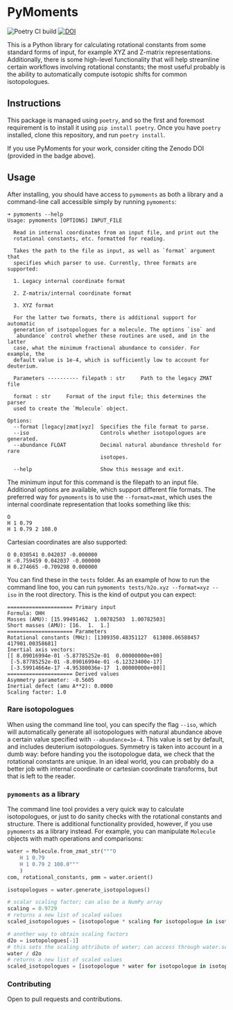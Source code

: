 # PyMoments

![Poetry CI build](https://github.com/laserkelvin/PyMoments/workflows/Poetry%20CI%20build/badge.svg)
[![DOI](https://zenodo.org/badge/280154706.svg)](https://zenodo.org/badge/latestdoi/280154706)

This is a Python library for calculating rotational constants from some standard forms of
input, for example XYZ and Z-matrix representations. Additionally, there is some high-level
functionality that will help streamline certain workflows involving rotational constants;
the most useful probably is the ability to automatically compute isotopic shifts for common
isotopologues.

## Instructions

This package is managed using `poetry`, and so the first and foremost requirement is to install it
using `pip install poetry`. Once you have `poetry` installed, clone this repository, and run `poetry install`.

If you use PyMoments for your work, consider citing the Zenodo DOI (provided in the badge above).

## Usage

After installing, you should have access to `pymoments` as both a library and a command-line call
accessible simply by running `pymoments`:

```
➜ pymoments --help
Usage: pymoments [OPTIONS] INPUT_FILE

  Read in internal coordinates from an input file, and print out the
  rotational constants, etc. formatted for reading.

  Takes the path to the file as input, as well as `format` argument that
  specifies which parser to use. Currently, three formats are supported:

  1. Legacy internal coordinate format

  2. Z-matrix/internal coordinate format

  3. XYZ format

  For the latter two formats, there is additional support for automatic
  generation of isotopologues for a molecule. The options `iso` and
  `abundance` control whether these routines are used, and in the latter
  case, what the minimum fractional abundance to consider. For example, the
  default value is 1e-4, which is sufficiently low to account for deuterium.

  Parameters ---------- filepath : str     Path to the legacy ZMAT file

  format : str     Format of the input file; this determines the parser
  used to create the `Molecule` object.

Options:
  --format [legacy|zmat|xyz]  Specifies the file format to parse.
  --iso                       Controls whether isotopologues are generated.
  --abundance FLOAT           Decimal natural abundance threshold for rare
                              isotopes.

  --help                      Show this message and exit.
```

The minimum input for this command is the filepath to an input file. Additional
options are available, which support different file formats. The preferred way
for `pymoments` is to use the `--format=zmat`, which uses the internal coordinate
representation that looks something like this:

```
O
H 1 0.79
H 1 0.79 2 108.0
```

Cartesian coordinates are also supported:

```
O 0.030541 0.042037 -0.000000
H -0.759459 0.042037 -0.000000
H 0.274665 -0.709298 0.000000
```

You can find these in the `tests` folder. As an example of how to run the command line
too, you can run `pymoments tests/h2o.xyz --format=xyz --iso` in the root directory. This
is the kind of output you can expect:

```
===================== Primary input
Formula: OHH
Masses (AMU): [15.99491462  1.00782503  1.00782503]
Short masses (AMU): [16.  1.  1.]
===================== Parameters
Rotational constants (MHz): [1309350.48351127  613808.06588457  417901.00358681]
Inertial axis vectors:
[[ 8.09016994e-01 -5.87785252e-01  0.00000000e+00]
 [-5.87785252e-01 -8.09016994e-01 -6.12323400e-17]
 [-3.59914664e-17 -4.95380036e-17  1.00000000e+00]]
===================== Derived values
Asymmetry parameter: -0.5605
Inertial defect (amu A**2): 0.0000
Scaling factor: 1.0
```

### Rare isotopologues

When using the command line tool, you can specify the flag `--iso`, which will automatically
generate all isotopologues with natural abundance above a certain value specified with `--abundance=1e-4`.
This value is set by default, and includes deuterium isotopologues. Symmetry is taken into account
in a dumb way: before handing you the isotopologue data, we check that the rotational constants are
unique. In an ideal world, you can probably do a better job with internal coordinate or cartesian
coordinate transforms, but that is left to the reader.

### `pymoments` as a library

The command line tool provides a very quick way to calculate isotopologues, or just to do sanity checks
with the rotational constants and structure. There is additional functionality provided, however,
if you use `pymoments` as a library instead. For example, you can manipulate `Molecule` objects
with math operations and comparisons:

```python
water = Molecule.from_zmat_str("""O
    H 1 0.79
    H 1 0.79 2 108.0"""
    )
com, rotational_constants, pmm = water.orient()

isotopologues = water.generate_isotopologues()

# scalar scaling factor; can also be a NumPy array
scaling = 0.9729
# returns a new list of scaled values
scaled_isotopologues = [isotopologue * scaling for isotopologue in isotopologues]

# another way to obtain scaling factors
d2o = isotopologues[-1]
# this sets the scaling attribute of water; can access through water.scaling
water / d2o
# returns a new list of scaled values
scaled_isotopologues = [isotopologue * water for isotopologue in isotopologues]
```

### Contributing

Open to pull requests and contributions.
